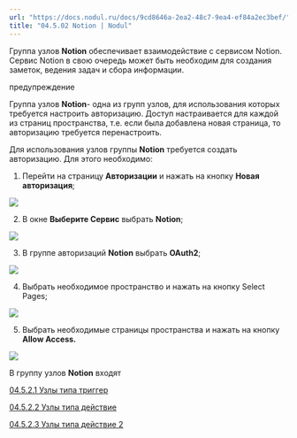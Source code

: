 ```yaml
---
url: "https://docs.nodul.ru/docs/9cd8646a-2ea2-48c7-9ea4-ef84a2ec3bef/"
title: "04.5.02 Notion | Nodul"
---
```


Группа узлов **Notion** обеспечивает взаимодействие с сервисом Notion. Сервис Notion в свою очередь может быть необходим для создания заметок, ведения задач и сбора информации.

предупреждение

Группа узлов **Notion**\- одна из групп узлов, для использования которых требуется настроить авторизацию. Доступ настраивается для каждой из страниц пространства, т.е. если была добавлена новая страница, то авторизацию требуется перенастроить.

Для использования узлов группы **Notion** требуется создать авторизацию. Для этого необходимо:

1. Перейти на страницу **Авторизации** и нажать на кнопку **Новая авторизация**;

![](https://docs.nodul.ru/img/notion/44833acf-5035-4889-bff0-6ffe8df73be7/Untitled.png)

2. В окне **Выберите Сервис** выбрать **Notion**;

![](https://docs.nodul.ru/img/notion/66d045c7-96d7-4188-909f-eadf29b9d8c3/Untitled.png)

3. В группе авторизаций **Notion** выбрать **OAuth2**;

![](https://docs.nodul.ru/img/notion/8e09d317-cd29-443e-b515-43533676a433/Untitled.png)

4. Выбрать необходимое пространство и нажать на кнопку Select Pages;

![](https://docs.nodul.ru/img/notion/876919f9-9165-45fb-97ef-b6fbf7fb4716/Untitled.png)

5. Выбрать необходимые страницы пространства и нажать на кнопку **Allow Access.**

![](https://docs.nodul.ru/img/notion/4f715f23-9083-49fb-8ba6-6620430090fa/Untitled.png)

В группу узлов **Notion** входят

[04.5.2.1 Узлы типа триггер](https://docs.nodul.ru/docs/266078bd-3d87-4b4a-a0e4-e773f298275e)

[04.5.2.2 Узлы типа действие](https://docs.nodul.ru/docs/50bb8672-ab4c-4ed7-8c18-ca2a6fe847a5)

[04.5.2.3 Узлы типа действие 2](https://docs.nodul.ru/docs/34a72de9-9763-4883-8336-c731da378f8a)